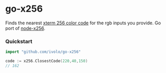 # go-x256

Finds the nearest [xterm 256 color code](http://www.calmar.ws/vim/256-xterm-24bit-rgb-color-chart.html) for the rgb inputs you provide. Go port of [node-x256](https://github.com/substack/node-x256).

### Quickstart

```go
import "github.com/ivolo/go-x256"

code := x256.ClosestCode(220,40,150)
// 162
```